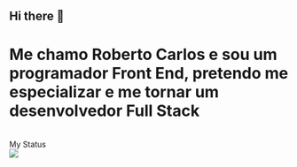 ## Hi there 👋
<h1 width:10px; backgroud-color:blue> 
  Me chamo Roberto Carlos e sou um programador Front End, pretendo me especializar e me tornar um desenvolvedor Full Stack</h1>
  <br>
   <a color:blue> My Status <a/>
   <br>
  <img src="https://github-readme-stats.vercel.app/api?username=Roberto-Carlosgit&theme=dark&show_icons=true">
  
 
 
    
<!--
**Roberto-Carlosgit/Roberto-Carlosgit** is a ✨ _special_ ✨ repository because its `README.md` (this file) appears on your GitHub profile.

Here are some ideas to get you started:

- 🔭 I’m currently working on ...
- 🌱 I’m currently learning ...
- 👯 I’m looking to collaborate on ...
- 🤔 I’m looking for help with ...
- 💬 Ask me about ...
- 📫 How to reach me: ...
- 😄 Pronouns: ...
- ⚡ Fun fact: ...
-->
